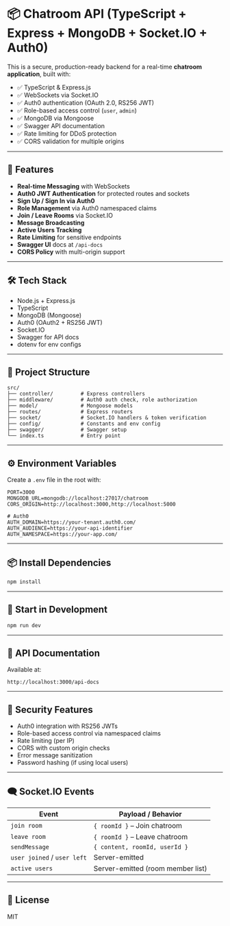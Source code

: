 # 📦 Chatroom API (TypeScript + Express + MongoDB + Socket.IO + Auth0)

This is a secure, production-ready backend for a real-time **chatroom application**, built with:

- ✅ TypeScript & Express.js
- ✅ WebSockets via Socket.IO
- ✅ Auth0 authentication (OAuth 2.0, RS256 JWT)
- ✅ Role-based access control (`user`, `admin`)
- ✅ MongoDB via Mongoose
- ✅ Swagger API documentation
- ✅ Rate limiting for DDoS protection
- ✅ CORS validation for multiple origins

---

## 🚀 Features

- **Real-time Messaging** with WebSockets
- **Auth0 JWT Authentication** for protected routes and sockets
- **Sign Up / Sign In via Auth0**
- **Role Management** via Auth0 namespaced claims
- **Join / Leave Rooms** via Socket.IO
- **Message Broadcasting**
- **Active Users Tracking**
- **Rate Limiting** for sensitive endpoints
- **Swagger UI** docs at `/api-docs`
- **CORS Policy** with multi-origin support

---

## 🛠 Tech Stack

- Node.js + Express.js
- TypeScript
- MongoDB (Mongoose)
- Auth0 (OAuth2 + RS256 JWT)
- Socket.IO
- Swagger for API docs
- dotenv for env configs

---

## 📂 Project Structure

```
src/
├── controller/         # Express controllers
├── middleware/         # Auth0 auth check, role authorization
├── model/              # Mongoose models
├── routes/             # Express routers
├── socket/             # Socket.IO handlers & token verification
├── config/             # Constants and env config
├── swagger/            # Swagger setup
└── index.ts            # Entry point
```

---

## ⚙️ Environment Variables

Create a `.env` file in the root with:

```
PORT=3000
MONGODB_URL=mongodb://localhost:27017/chatroom
CORS_ORIGIN=http://localhost:3000,http://localhost:5000

# Auth0
AUTH_DOMAIN=https://your-tenant.auth0.com/
AUTH_AUDIENCE=https://your-api-identifier
AUTH_NAMESPACE=https://your-app.com/
```

---

## 📦 Install Dependencies

```bash
npm install
```

---

## 🔧 Start in Development

```bash
npm run dev
```

---

## 🧪 API Documentation

Available at:

```
http://localhost:3000/api-docs
```

---

## 🔐 Security Features

- Auth0 integration with RS256 JWTs
- Role-based access control via namespaced claims
- Rate limiting (per IP)
- CORS with custom origin checks
- Error message sanitization
- Password hashing (if using local users)

---

## 🗨 Socket.IO Events

| Event                       | Payload / Behavior                |
| --------------------------- | --------------------------------- |
| `join room`                 | `{ roomId }` – Join chatroom      |
| `leave room`                | `{ roomId }` – Leave chatroom     |
| `sendMessage`               | `{ content, roomId, userId }`     |
| `user joined` / `user left` | Server-emitted                    |
| `active users`              | Server-emitted (room member list) |

---

## 📄 License

MIT
